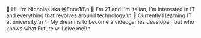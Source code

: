 👋 Hi, I’m Nicholas aka @Enne18\n
👀 I'm 21 and I'm italian, I’m interested in IT and everything that revolves around technology.\n
🌱 Currently I learning IT at university.\n
✨ My dream is to become a videogames developer, but who knows what Future will give me!\n
